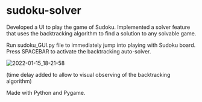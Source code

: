 # sudoku-solver

Developed a UI to play the game of Sudoku.
Implemented a solver feature that uses the backtracking algorithm to find a solution to any solvable game.

Run sudoku_GUI.py file to immediately jump into playing with Sudoku board. 
Press SPACEBAR to activate the backtracking auto-solver.


![2022-01-15_18-21-58](https://user-images.githubusercontent.com/39476859/149645077-5aae782e-23b3-4ef7-b545-ee0082282c5e.gif)

(time delay added to allow to visual observing of the backtracking algorithm)

Made with Python and Pygame. 
